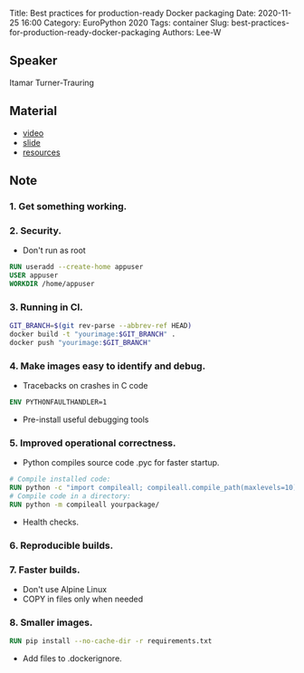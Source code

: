Title: Best practices for production-ready Docker packaging
Date: 2020-11-25 16:00
Category: EuroPython 2020
Tags: container
Slug: best-practices-for-production-ready-docker-packaging
Authors: Lee-W

## Speaker
Itamar Turner-Trauring

## Material
* [video](https://www.youtube.com/watch?v=H0UPw-ILiz4)
* [slide](https://pythonspeed.com/europython2020/slides/#1)
* [resources](https://pythonspeed.com/europython2020)

## Note
### 1. Get something working.
### 2. Security.
* Don't run as root

```dockerfile
RUN useradd --create-home appuser
USER appuser
WORKDIR /home/appuser
```

### 3. Running in CI.

```sh
GIT_BRANCH=$(git rev-parse --abbrev-ref HEAD)
docker build -t "yourimage:$GIT_BRANCH" .
docker push "yourimage:$GIT_BRANCH"
```

### 4. Make images easy to identify and debug.
* Tracebacks on crashes in C code

```dockerfile
ENV PYTHONFAULTHANDLER=1
```

* Pre-install useful debugging tools

### 5. Improved operational correctness.
* Python compiles source code .pyc for faster startup.

```dockerfile
# Compile installed code:
RUN python -c "import compileall; compileall.compile_path(maxlevels=10)"
# Compile code in a directory:
RUN python -m compileall yourpackage/
```

* Health checks.

### 6. Reproducible builds.
### 7. Faster builds.
* Don't use Alpine Linux
* COPY in files only when needed
### 8. Smaller images.

```dockerfile
RUN pip install --no-cache-dir -r requirements.txt
```

* Add files to .dockerignore.
